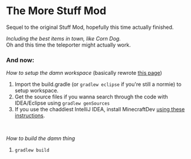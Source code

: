 # The More Stuff Mod
Sequel to the original Stuff Mod, hopefully this time actually finished.

*Including the best items in town, like Corn Dog.*
<br>
Oh and this time the teleporter might actually work.
<br>

### And now:
*How to setup the damn workspace* (basically rewrote [this page](https://fabricmc.net/wiki/tutorial:setup))
<br>
1. Import the build.gradle (or ```gradlew eclipse``` if you're still a normie) to setup workspace.
2. Get the source files if you wanna search through the code with IDEA/Eclipse using ```gradlew genSources```
3. If you use the chaddiest IntelliJ IDEA, install MinecraftDev [using these instructions](https://github.com/Earthcomputer/MinecraftDev/blob/dev_new/readme.md#installation).
<br>

*How to build the damn thing*
<br>
1. ```gradlew build```
